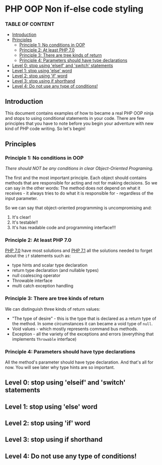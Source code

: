 # PHP OOP Non if-else code styling

### TABLE OF CONTENT
- [Introduction](#introduction)
- [Principles](#principles)
    - [Principle 1: No conditions in OOP](#principle-1-no-conditions-in-oop)
    - [Principle 2: At least PHP 7.0](#principle-2-at-least-php-70)
    - [Principle 3: There are tree kinds of return](#principles-3-there-are-there-kinds-of-return)
    - [Principle 4: Parameters should have type declarations](#principles-4-parameters-should-have-type-declarations)
- [Level 0: stop using 'elseif' and 'switch' statements](#level-0-stop-using-elseif-and-switch-statments)
- [Level 1: stop using 'else' word](#level-1-stop-using-else-word)
- [Level 2: stop using 'if' word](#laravel-2-stop-using-if-word)
- [Level 3: stop using if shorthand](#level-3-stop-using-if-shorthand)
- [Level 4: Do not use any type of conditions!](#level-4-do-not-use-any-type-of-conditions)

## Introduction

This document contains examples of how to became a real PHP OOP ninja and stops to using conditional statements in your code.
There are few principles that you have to note before you begin your adventure with new kind of PHP code writing. So let's begin!

## Principles

### Principle 1: No conditions in OOP

*There should NOT be any conditions in clear Object-Oriented Programing.*

The first and the most important principle. Each object should contains methods that are responsible for acting and not for making decisions. So we can say in the other words: The method does not depend on what it receives - it always tries to do what it is responsible for - regardless of the input parameter.

So we can say that object-oriented programming is uncompromising and:

1. It's clear!
2. It's testable!!
3. It's has readable code and programming interface!!!

### Principle 2: At least PHP 7.0

[PHP 7.0](http://php.net/manual/en/migration70.new-features.php) have most solutions and [PHP 7.1](http://php.net/manual/en/migration71.new-features.php) all the solutions needed to forget about the `if` statements such as:
- type hints and scalar type declaration
- return type declaration (and nullable types)
- null coalescing operator
- Throwable interface
- multi catch exception handling 
 
### Principle 3: There are tree kinds of return

We can distinguish three kinds of return values:
- "The type of desire" - this is the type that is declared as a return type of the method. In some circumstances it can became a void type of `null`.
- Void values - which mostly represents command bus methods.
- Exception - all the variety of the exceptions and errors (everything that implements `Throwable` interface)

### Principle 4: Parameters should have type declarations

All the method's parameter should have type declaration. And that's all for now. You will see later why type hints are so important.

## Level 0: stop using 'elseif' and 'switch' statements

## Level 1: stop using 'else' word

## Level 2: stop using 'if' word

## Level 3: stop using if shorthand

## Level 4: Do not use any type of conditions!
